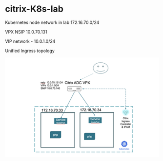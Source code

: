 # citrix-K8s-lab

Kubernetes node network in lab 172.16.70.0/24

VPX NSIP 10.0.70.131

VIP network - 10.0.1.0/24


Unified Ingress topology

![Unified Ingress](ui.png)
